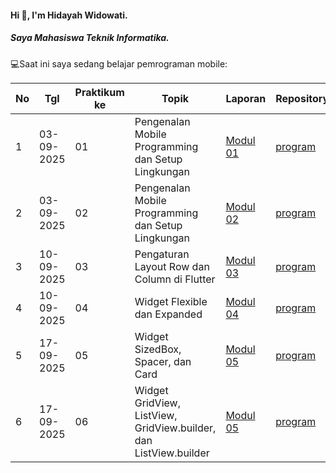 #### Hi 👋, I'm Hidayah Widowati. 
##### Saya Mahasiswa Teknik Informatika.

💻Saat ini saya sedang belajar pemrograman mobile:

| No  | Tgl  | Praktikum ke  | Topik  | Laporan | Repository |
| ------------ | ------------ | ------------ | ------------ | ------------ | ------------ | 
|  1 | 03-09-2025  | 01  | Pengenalan Mobile Programming dan Setup Lingkungan  |[Modul 01](https://docs.google.com/document/d/16WHkEv08qgc13mZrYvcChlc-Ab8Y9w9qD2ZZbnSTVFs/edit?hl=id&tab=t.0 "Modul 01") | [program]( https://github.com/hdyhwd/modul1.git) |
|  2 | 03-09-2025 | 02  | Pengenalan Mobile Programming dan Setup Lingkungan  | [Modul 02](https://docs.google.com/document/d/1WavNG_JoORlH5WmH2hP3FRYfZnw7WoLDuHFCfXyddpY/edit?hl=id&tab=t.0 "Modul 02")|  [program](https://github.com/hdyhwd/Pemrograman_mobile.git) |
|  3 | 10-09-2025 | 03  | Pengaturan Layout Row dan Column di Flutter  | [Modul 03](https://docs.google.com/document/d/12YK4wH-yiguLOoGjoC6Wu_-6Ajm0NJQY0EmlGXvTyMw/edit?usp=sharing)|  [program](https://github.com/hdyhwd/modul3-modul4.git) |
|  4 | 10-09-2025 | 04  | 	Widget Flexible dan Expanded  | [Modul 04](https://docs.google.com/document/d/1Yo2iTseF-u6alMKHlt1HE58N7JNEB67SwnVYDSjAeZA/edit?usp=sharing)|  [program](https://github.com/hdyhwd/modul3-modul4.git) |
|  5 | 17-09-2025 | 05  | 	Widget SizedBox, Spacer, dan Card  | [Modul 05](https://docs.google.com/document/d/17UnqXn-PPHnOT1jRjDaC5cJF5awtAzLMCeRWNvy3ypw/edit?usp=sharing)|  [program](https://github.com/hdyhwd/modul5.git) |
|  6 | 17-09-2025 | 06  | 	Widget GridView, ListView, GridView.builder, dan ListView.builder | [Modul 05](https://docs.google.com/document/d/1e8tA8vHXUcUjV_k53ROihYZe05l4oNY-C2MeGyv_JjI/edit?usp=sharing)|  [program](https://github.com/hdyhwd/modul6.git) |

